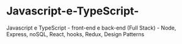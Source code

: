 # Javascript-e-TypeScript-
Javascript e TypeScript - front-end e back-end (Full Stack) - Node, Express, noSQL, React, hooks, Redux, Design Patterns
